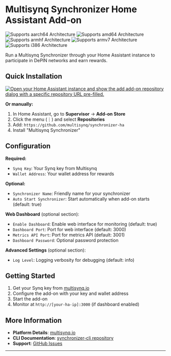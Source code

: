 # Multisynq Synchronizer Home Assistant Add-on

![Supports aarch64 Architecture][aarch64-shield]
![Supports amd64 Architecture][amd64-shield]
![Supports armhf Architecture][armhf-shield]
![Supports armv7 Architecture][armv7-shield]
![Supports i386 Architecture][i386-shield]

Run a Multisynq Synchronizer through your Home Assistant instance to participate in DePIN networks and earn rewards.

## Quick Installation

[![Open your Home Assistant instance and show the add add-on repository dialog with a specific repository URL pre-filled.](https://my.home-assistant.io/badges/supervisor_add_addon_repository.svg)](https://my.home-assistant.io/redirect/supervisor_add_addon_repository/?repository_url=https%3A%2F%2Fgithub.com%2Fmultisynq%2Fsynchronizer-ha)

**Or manually:**
1. In Home Assistant, go to **Supervisor** → **Add-on Store**
2. Click the menu (⋮) and select **Repositories**
3. Add: `https://github.com/multisynq/synchronizer-ha`
4. Install "Multisynq Synchronizer"

## Configuration

**Required:**
- `Synq Key`: Your Synq key from Multisynq
- `Wallet Address`: Your wallet address for rewards

**Optional:**
- `Synchronizer Name`: Friendly name for your synchronizer
- `Auto Start Synchronizer`: Start automatically when add-on starts (default: true)

**Web Dashboard** (optional section):
- `Enable Dashboard`: Enable web interface for monitoring (default: true)
- `Dashboard Port`: Port for web interface (default: 3000)
- `Metrics API Port`: Port for metrics API (default: 3001)
- `Dashboard Password`: Optional password protection

**Advanced Settings** (optional section):
- `Log Level`: Logging verbosity for debugging (default: info)

## Getting Started

1. Get your Synq key from [multisynq.io](https://multisynq.io)
2. Configure the add-on with your key and wallet address
3. Start the add-on
4. Monitor at `http://[your-ha-ip]:3000` (if dashboard enabled)

## More Information

- **Platform Details**: [multisynq.io](https://multisynq.io)
- **CLI Documentation**: [synchronizer-cli repository](https://github.com/multisynq/synchronizer-cli)
- **Support**: [GitHub Issues](https://github.com/multisynq/synchronizer-ha/issues)

---

[aarch64-shield]: https://img.shields.io/badge/aarch64-yes-green.svg
[amd64-shield]: https://img.shields.io/badge/amd64-yes-green.svg
[armhf-shield]: https://img.shields.io/badge/armhf-yes-green.svg
[armv7-shield]: https://img.shields.io/badge/armv7-yes-green.svg
[i386-shield]: https://img.shields.io/badge/i386-yes-green.svg

